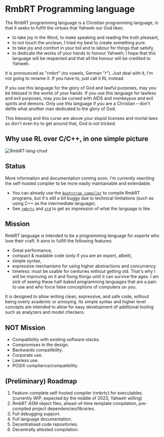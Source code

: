 # RmbRT Programming language

The RmbRT programming language is a Christian programming language, in that it seeks to fulfill the virtues that Yahweh our God likes:
* to take joy in the Word, to make speaking and reading the truth pleasant,
* to not touch the unclean, I tried my best to create something pure.
* to take joy and comfort in your toil and to labour for things that satisfy,
* to dedicate the works of your hands to honour Yahweh; I hope that this language will be respected and that all the honour will be credited to Yahweh.

It is pronounced as "rmbrt" (no vowels, German "r").
Just deal with it, I'm not going to rename it.
If you have to, just call it RL instead.

If you use this language for the glory of God and lawful purposes, may you be blessed in the works of your hands.
If you use this language for lawless and evil purposes, may you be cursed with AIDS and monkeypox and evil spirits and demons.
Only use this language if you are a Christian – don't defile what another man dedicated to the glory of God.

This blessing and this curse are above your stupid licenses and mortal laws so don't even try to get around that, God is not tricked.

## Why use RL over C/C++, in one simple picture

![RmbRT-lang-chud](https://user-images.githubusercontent.com/12518378/184537409-a47a6add-1056-4092-8114-67d76a7a0cfe.png)

## Status

More information and documentation coming soon. I'm currently rewriting the self-hosted compiler to be more easily maintainable and extendable.

* You can already use the [`bootstrap compiler`](https://github.com/RmbRT-lang/rmbrtbc) to compile RmbRT programs, but it's still a bit buggy due to technical limitations (such as using C++ as the intermediate language).
* See [`rmbrtc`](https://github.com/RmbRT-lang/rmbrtc) and [`std`](https://github.com/RmbRT-lang/std) to get an impression of what the language is like.

## Mission

RmbRT language is intended to be a programming language for *experts* who love their craft.
It aims to fulfill the following features:

* Great performance,
* compact & readable code (only if you are an expert, albeit),
* simple syntax,
* expressive mechanisms for using higher abstractions and concurrency.
* timeless:
  must be usable for centuries without getting old. That's why I will be improving on it and fixing things until it can survive the ages.
  I am sick of seeing these half-baked programming languages that are a pain to use and who force false conceptions of computers on you.

It is designed to allow writing clean, expressive, and safe code, without being overly academic or annoying.
Its simple syntax and higher level concepts are intended to allow for easy development of additional tooling such as analyzers and model checkers.

## NOT Mission

* Compatibility with existing software stacks.
* Compromises in the design.
* Backwards compatibility.
* Corporate use.
* Lawless use.
* POSIX compliance/compatibility.

## (Preliminary) Roadmap

1. Feature-complete self-hosted compiler (rmbrtc) for executables. (currently WIP, expected by the middle of 2023, Yahweh willing)
1. RmbRT ASM object files, ahead-of-time template compilation, pre-compiled project dependencies/libraries.
1. Full debugging support.
1. Full language documentation.
1. Decentralised code repositories.
1. Decentrally attested compilation.
